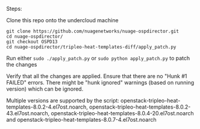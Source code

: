 Steps:

Clone this repo onto the undercloud machine   

```
git clone https://github.com/nuagenetworks/nuage-ospdirector.git
cd nuage-ospdirector/
git checkout OSPD13
cd nuage-ospdirector/tripleo-heat-templates-diff/apply_patch.py
```

Run either `sudo ./apply_patch.py` or `sudo python apply_patch.py` to patch the changes   

Verify that all the changes are applied. Ensure that there are no "Hunk #1 FAILED" errors. There might be "hunk ignored" warnings (based on running version) which can be ignored.   

Multiple versions are supported by the script: openstack-tripleo-heat-templates-8.0.2-4.el7ost.noarch, openstack-tripleo-heat-templates-8.0.2-43.el7ost.noarch, openstack-tripleo-heat-templates-8.0.4-20.el7ost.noarch and openstack-tripleo-heat-templates-8.0.7-4.el7ost.noarch

